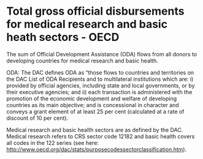 # Total gross official disbursements for medical research and basic heath sectors - OECD

The sum of Official Development Assistance (ODA) flows from all donors to developing countries for medical research and basic health.

ODA: The DAC defines ODA as “those flows to countries and territories on the DAC List of ODA Recipients
and to multilateral institutions which are:
i) provided by official agencies, including state and local governments, or by their executive
agencies; and
ii) each transaction is administered with the promotion of the economic development and welfare of developing countries as its main objective; and is concessional in character and conveys a grant element of at least 25 per cent (calculated at a rate of discount of 10 per cent).

Medical research and basic health sectors are as defined by the DAC. Medical research refers to CRS
sector code 12182 and basic health covers all codes in the 122 series (see here: http://www.oecd.org/dac/stats/purposecodessectorclassification.htm).